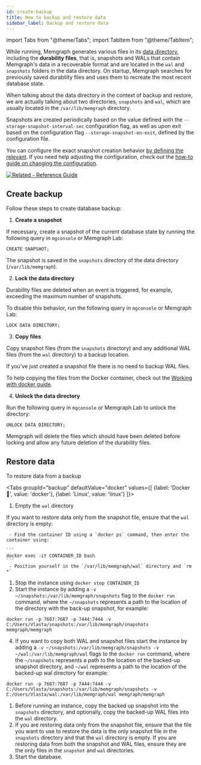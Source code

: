 ```yaml
---
id: create-backup
title: How to backup and restore data
sidebar_label: Backup and restore data
---
```

import Tabs from "@theme/Tabs"; import TabItem from "@theme/TabItem";

While running, Memgraph generates various files in its [data
directory](/docs/memgraph/reference-guide/backup), including the **durability
files**, that is,  snapshots and WALs that contain Memgraph's data in a
recoverable format and are located in the `wal` and `snapshots` folders in the
data directory. On startup, Memgraph searches for previously saved durability
files and uses them to recreate the most recent database state.

When talking about the data directory in the context of backup and restore, we
are actually talking about two directories, `snapshots` and `wal`, which are
usually located in the `/var/lib/memgraph` directory.

Snapshots are created periodically based on the value defined with the
`--storage-snapshot-interval-sec` configuration flag, as well as upon exit based
on the configuration flag `--storage-snapshot-on-exit`, defined by the
configuration file. 

You can configure the exact snapshot creation behavior [by defining the
relevant](/memgraph/reference-guide/configuration#storage). If you need
help adjusting the configuration, check out the [how-to guide on changing the
configuration](/how-to-guides/config-logs.md).

[![Related - Reference Guide](https://img.shields.io/static/v1?label=Related&message=Reference%20Guide&color=yellow&style=for-the-badge)](/reference-guide/backup.md)

## Create backup

  Follow these steps to create database backup:

1. **Create a snapshot**

  If necessary, create a snapshot of the current database state by running the
  following query in `mgconsole` or Memgraph Lab:

  ```cypher
  CREATE SNAPSHOT;
  ```
  The snapshot is saved in the `snapshots` directory of the data directory
  (`/var/lib/memgraph`).

2. **Lock the data directory**

  Durability files are deleted when an event is triggered, for example, exceeding
  the maximum number of snapshots.

  To disable this behavior, run the following query in `mgconsole` or Memgraph
  Lab:

  ```cypher
  LOCK DATA DIRECTORY;
  ```

3. **Copy files**

  Copy snapshot files (from the `snapshots` directory) and any additional WAL
  files (from the `wal` directory) to a backup location.

  If you've just created a snapshot file there is no need to backup WAL files. 

  To help copying the files from the Docker container, check out the [Working with
  docker
  guide](/how-to-guides/work-with-docker.md#how-to-copy-files-from-and-to-a-docker-container).

4. **Unlock the data directory**

  Run the following query in `mgconsole` or Memgraph Lab to unlock the
  directory:

  ```cypher
  UNLOCK DATA DIRECTORY;
  ```

  Memgraph will delete the files which should have been deleted before locking and
  allow any future deletion of the durability files.

## Restore data

To restore data from a backup

<Tabs
  groupId="backup"
  defaultValue="docker"
  values={[
    {label: 'Docker 🐳', value: 'docker'},
    {label: 'Linux', value: 'linux'}
  ]}>
<TabItem value='docker'>


1. Empty the `wal` directory

  If you want to restore data only from the snapshot file, ensure that the
  `wal` directory is empty:

     - Find the container ID using a `docker ps` command, then enter the container using:

    ```
    docker exec -it CONTAINER_ID bash
    ```
     - Position yourself in the `/var/lib/memgraph/wal` directory and `rm *`

1. Stop the instance using `docker stop CONTAINER_ID`
2. Start the instance by adding a `-v ~/snapshots:/var/lib/memgraph/snapshots`
  flag to the `docker run` command, where the `~/snapshots` represents a path
  to the location of the directory with the back-up snapshot, for example: 

  ```
  docker run -p 7687:7687 -p 7444:7444 -v C:/Users/Vlasta/snapshots:/var/lib/memgraph/snapshots memgraph/memgraph
  ```
4. If you want to copy both WAL and snapshot files start the instance by adding
  a `-v ~/snapshots:/var/lib/memgraph/snapshots -v ~/wal:/var/lib/memgraph/wal`
  flags to the `docker run` command, where the `~/snapshots` represents a path
  to the location of the backed-up snapshot directory, and `~/wal` represents a
  path to the location of the backed-up wal directory for example: 

  ```
  docker run -p 7687:7687 -p 7444:7444 -v C:/Users/Vlasta/snapshots:/var/lib/memgraph/snapshots -v C:/Users/Vlasta/wal:/var/lib/memgraph/wal memgraph/memgraph
  ```

</TabItem>
<TabItem value='linux'>

1. Before running an instance, copy the backed up snapshot into the `snapshots`
   directory, and optionally, copy the backed-up WAL files into the `wal`
   directory.
2. If you are restoring data only from the snapshot file, ensure that the file
   you want to use to restore the data is the only snapshot file in the
   `snapshots` directory and that the `wal` directory is empty. If you are
   restoring data from both the snapshot and WAL files, ensure they are the only
   files in the `snapshot` and `wal` directories. 
3. Start the database. 

</TabItem>
</Tabs>